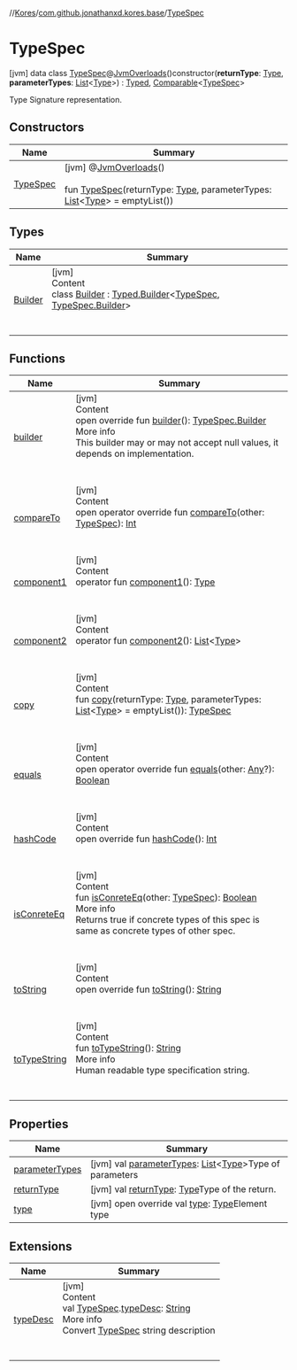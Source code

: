 //[Kores](../../index.md)/[com.github.jonathanxd.kores.base](../index.md)/[TypeSpec](index.md)



# TypeSpec  
 [jvm] data class [TypeSpec](index.md)@[JvmOverloads](https://kotlinlang.org/api/latest/jvm/stdlib/kotlin.jvm/-jvm-overloads/index.html)()constructor(**returnType**: [Type](https://docs.oracle.com/javase/8/docs/api/java/lang/reflect/Type.html), **parameterTypes**: [List](https://kotlinlang.org/api/latest/jvm/stdlib/kotlin.collections/-list/index.html)<[Type](https://docs.oracle.com/javase/8/docs/api/java/lang/reflect/Type.html)>) : [Typed](../-typed/index.md), [Comparable](https://kotlinlang.org/api/latest/jvm/stdlib/kotlin/-comparable/index.html)<[TypeSpec](index.md)> 

Type Signature representation.

   


## Constructors  
  
|  Name|  Summary| 
|---|---|
| <a name="com.github.jonathanxd.kores.base/TypeSpec/TypeSpec/#java.lang.reflect.Type#kotlin.collections.List[java.lang.reflect.Type]/PointingToDeclaration/"></a>[TypeSpec](-type-spec.md)| <a name="com.github.jonathanxd.kores.base/TypeSpec/TypeSpec/#java.lang.reflect.Type#kotlin.collections.List[java.lang.reflect.Type]/PointingToDeclaration/"></a> [jvm] @[JvmOverloads](https://kotlinlang.org/api/latest/jvm/stdlib/kotlin.jvm/-jvm-overloads/index.html)()  <br>  <br>fun [TypeSpec](-type-spec.md)(returnType: [Type](https://docs.oracle.com/javase/8/docs/api/java/lang/reflect/Type.html), parameterTypes: [List](https://kotlinlang.org/api/latest/jvm/stdlib/kotlin.collections/-list/index.html)<[Type](https://docs.oracle.com/javase/8/docs/api/java/lang/reflect/Type.html)> = emptyList())   <br>


## Types  
  
|  Name|  Summary| 
|---|---|
| <a name="com.github.jonathanxd.kores.base/TypeSpec.Builder///PointingToDeclaration/"></a>[Builder](-builder/index.md)| <a name="com.github.jonathanxd.kores.base/TypeSpec.Builder///PointingToDeclaration/"></a>[jvm]  <br>Content  <br>class [Builder](-builder/index.md) : [Typed.Builder](../-typed/-builder/index.md)<[TypeSpec](index.md), [TypeSpec.Builder](-builder/index.md)>   <br><br><br>


## Functions  
  
|  Name|  Summary| 
|---|---|
| <a name="com.github.jonathanxd.kores.base/TypeSpec/builder/#/PointingToDeclaration/"></a>[builder](builder.md)| <a name="com.github.jonathanxd.kores.base/TypeSpec/builder/#/PointingToDeclaration/"></a>[jvm]  <br>Content  <br>open override fun [builder](builder.md)(): [TypeSpec.Builder](-builder/index.md)  <br>More info  <br>This builder may or may not accept null values, it depends on implementation.  <br><br><br>
| <a name="com.github.jonathanxd.kores.base/TypeSpec/compareTo/#com.github.jonathanxd.kores.base.TypeSpec/PointingToDeclaration/"></a>[compareTo](compare-to.md)| <a name="com.github.jonathanxd.kores.base/TypeSpec/compareTo/#com.github.jonathanxd.kores.base.TypeSpec/PointingToDeclaration/"></a>[jvm]  <br>Content  <br>open operator override fun [compareTo](compare-to.md)(other: [TypeSpec](index.md)): [Int](https://kotlinlang.org/api/latest/jvm/stdlib/kotlin/-int/index.html)  <br><br><br>
| <a name="com.github.jonathanxd.kores.base/TypeSpec/component1/#/PointingToDeclaration/"></a>[component1](component1.md)| <a name="com.github.jonathanxd.kores.base/TypeSpec/component1/#/PointingToDeclaration/"></a>[jvm]  <br>Content  <br>operator fun [component1](component1.md)(): [Type](https://docs.oracle.com/javase/8/docs/api/java/lang/reflect/Type.html)  <br><br><br>
| <a name="com.github.jonathanxd.kores.base/TypeSpec/component2/#/PointingToDeclaration/"></a>[component2](component2.md)| <a name="com.github.jonathanxd.kores.base/TypeSpec/component2/#/PointingToDeclaration/"></a>[jvm]  <br>Content  <br>operator fun [component2](component2.md)(): [List](https://kotlinlang.org/api/latest/jvm/stdlib/kotlin.collections/-list/index.html)<[Type](https://docs.oracle.com/javase/8/docs/api/java/lang/reflect/Type.html)>  <br><br><br>
| <a name="com.github.jonathanxd.kores.base/TypeSpec/copy/#java.lang.reflect.Type#kotlin.collections.List[java.lang.reflect.Type]/PointingToDeclaration/"></a>[copy](copy.md)| <a name="com.github.jonathanxd.kores.base/TypeSpec/copy/#java.lang.reflect.Type#kotlin.collections.List[java.lang.reflect.Type]/PointingToDeclaration/"></a>[jvm]  <br>Content  <br>fun [copy](copy.md)(returnType: [Type](https://docs.oracle.com/javase/8/docs/api/java/lang/reflect/Type.html), parameterTypes: [List](https://kotlinlang.org/api/latest/jvm/stdlib/kotlin.collections/-list/index.html)<[Type](https://docs.oracle.com/javase/8/docs/api/java/lang/reflect/Type.html)> = emptyList()): [TypeSpec](index.md)  <br><br><br>
| <a name="com.github.jonathanxd.kores.base/TypeSpec/equals/#kotlin.Any?/PointingToDeclaration/"></a>[equals](equals.md)| <a name="com.github.jonathanxd.kores.base/TypeSpec/equals/#kotlin.Any?/PointingToDeclaration/"></a>[jvm]  <br>Content  <br>open operator override fun [equals](equals.md)(other: [Any](https://kotlinlang.org/api/latest/jvm/stdlib/kotlin/-any/index.html)?): [Boolean](https://kotlinlang.org/api/latest/jvm/stdlib/kotlin/-boolean/index.html)  <br><br><br>
| <a name="com.github.jonathanxd.kores.base/TypeSpec/hashCode/#/PointingToDeclaration/"></a>[hashCode](hash-code.md)| <a name="com.github.jonathanxd.kores.base/TypeSpec/hashCode/#/PointingToDeclaration/"></a>[jvm]  <br>Content  <br>open override fun [hashCode](hash-code.md)(): [Int](https://kotlinlang.org/api/latest/jvm/stdlib/kotlin/-int/index.html)  <br><br><br>
| <a name="com.github.jonathanxd.kores.base/TypeSpec/isConreteEq/#com.github.jonathanxd.kores.base.TypeSpec/PointingToDeclaration/"></a>[isConreteEq](is-conrete-eq.md)| <a name="com.github.jonathanxd.kores.base/TypeSpec/isConreteEq/#com.github.jonathanxd.kores.base.TypeSpec/PointingToDeclaration/"></a>[jvm]  <br>Content  <br>fun [isConreteEq](is-conrete-eq.md)(other: [TypeSpec](index.md)): [Boolean](https://kotlinlang.org/api/latest/jvm/stdlib/kotlin/-boolean/index.html)  <br>More info  <br>Returns true if concrete types of this spec is same as concrete types of other spec.  <br><br><br>
| <a name="kotlin/Any/toString/#/PointingToDeclaration/"></a>[toString](../../com.github.jonathanxd.kores.util/-simple-resolver/index.md#%5Bkotlin%2FAny%2FtoString%2F%23%2FPointingToDeclaration%2F%5D%2FFunctions%2F-427383591)| <a name="kotlin/Any/toString/#/PointingToDeclaration/"></a>[jvm]  <br>Content  <br>open override fun [toString](../../com.github.jonathanxd.kores.util/-simple-resolver/index.md#%5Bkotlin%2FAny%2FtoString%2F%23%2FPointingToDeclaration%2F%5D%2FFunctions%2F-427383591)(): [String](https://kotlinlang.org/api/latest/jvm/stdlib/kotlin/-string/index.html)  <br><br><br>
| <a name="com.github.jonathanxd.kores.base/TypeSpec/toTypeString/#/PointingToDeclaration/"></a>[toTypeString](to-type-string.md)| <a name="com.github.jonathanxd.kores.base/TypeSpec/toTypeString/#/PointingToDeclaration/"></a>[jvm]  <br>Content  <br>fun [toTypeString](to-type-string.md)(): [String](https://kotlinlang.org/api/latest/jvm/stdlib/kotlin/-string/index.html)  <br>More info  <br>Human readable type specification string.  <br><br><br>


## Properties  
  
|  Name|  Summary| 
|---|---|
| <a name="com.github.jonathanxd.kores.base/TypeSpec/parameterTypes/#/PointingToDeclaration/"></a>[parameterTypes](parameter-types.md)| <a name="com.github.jonathanxd.kores.base/TypeSpec/parameterTypes/#/PointingToDeclaration/"></a> [jvm] val [parameterTypes](parameter-types.md): [List](https://kotlinlang.org/api/latest/jvm/stdlib/kotlin.collections/-list/index.html)<[Type](https://docs.oracle.com/javase/8/docs/api/java/lang/reflect/Type.html)>Type of parameters   <br>
| <a name="com.github.jonathanxd.kores.base/TypeSpec/returnType/#/PointingToDeclaration/"></a>[returnType](return-type.md)| <a name="com.github.jonathanxd.kores.base/TypeSpec/returnType/#/PointingToDeclaration/"></a> [jvm] val [returnType](return-type.md): [Type](https://docs.oracle.com/javase/8/docs/api/java/lang/reflect/Type.html)Type of the return.   <br>
| <a name="com.github.jonathanxd.kores.base/TypeSpec/type/#/PointingToDeclaration/"></a>[type](type.md)| <a name="com.github.jonathanxd.kores.base/TypeSpec/type/#/PointingToDeclaration/"></a> [jvm] open override val [type](type.md): [Type](https://docs.oracle.com/javase/8/docs/api/java/lang/reflect/Type.html)Element type   <br>


## Extensions  
  
|  Name|  Summary| 
|---|---|
| <a name="com.github.jonathanxd.kores.base//typeDesc/com.github.jonathanxd.kores.base.TypeSpec#/PointingToDeclaration/"></a>[typeDesc](../type-desc.md)| <a name="com.github.jonathanxd.kores.base//typeDesc/com.github.jonathanxd.kores.base.TypeSpec#/PointingToDeclaration/"></a>[jvm]  <br>Content  <br>val [TypeSpec](index.md).[typeDesc](../type-desc.md): [String](https://kotlinlang.org/api/latest/jvm/stdlib/kotlin/-string/index.html)  <br>More info  <br>Convert [TypeSpec](index.md) string description  <br><br><br>

